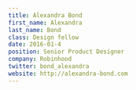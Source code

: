```yaml
---
title: Alexandra Bond
first_name: Alexandra
last_name: Bond
class: Design fellow
date: 2016-01-4
position: Senior Product Designer
company: Robinhood
twitter: bond_alexandra
website: http://alexandra-bond.com
---
```

